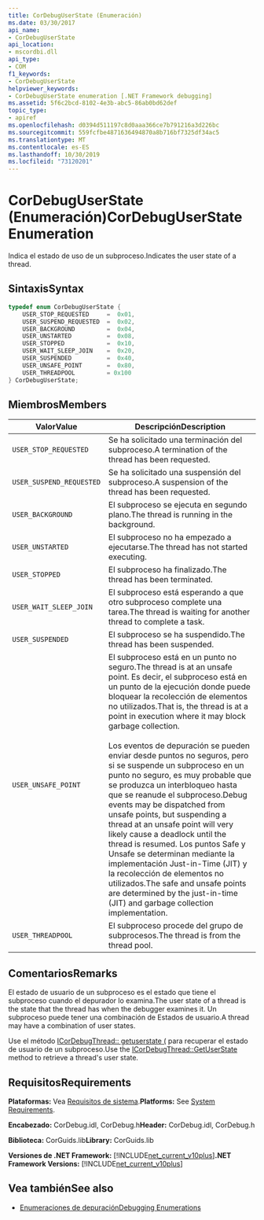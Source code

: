 ```yaml
---
title: CorDebugUserState (Enumeración)
ms.date: 03/30/2017
api_name:
- CorDebugUserState
api_location:
- mscordbi.dll
api_type:
- COM
f1_keywords:
- CorDebugUserState
helpviewer_keywords:
- CorDebugUserState enumeration [.NET Framework debugging]
ms.assetid: 5f6c2bcd-8102-4e3b-abc5-86ab0bd62def
topic_type:
- apiref
ms.openlocfilehash: d0394d511197c8d0aaa366ce7b791216a3d226bc
ms.sourcegitcommit: 559fcfbe4871636494870a8b716bf7325df34ac5
ms.translationtype: MT
ms.contentlocale: es-ES
ms.lasthandoff: 10/30/2019
ms.locfileid: "73120201"
---
```

# <a name="cordebuguserstate-enumeration"></a><span data-ttu-id="0b558-102">CorDebugUserState (Enumeración)</span><span class="sxs-lookup"><span data-stu-id="0b558-102">CorDebugUserState Enumeration</span></span>
<span data-ttu-id="0b558-103">Indica el estado de uso de un subproceso.</span><span class="sxs-lookup"><span data-stu-id="0b558-103">Indicates the user state of a thread.</span></span>  
  
## <a name="syntax"></a><span data-ttu-id="0b558-104">Sintaxis</span><span class="sxs-lookup"><span data-stu-id="0b558-104">Syntax</span></span>  
  
```cpp  
typedef enum CorDebugUserState {  
    USER_STOP_REQUESTED     =  0x01,  
    USER_SUSPEND_REQUESTED  =  0x02,  
    USER_BACKGROUND         =  0x04,  
    USER_UNSTARTED          =  0x08,  
    USER_STOPPED            =  0x10,  
    USER_WAIT_SLEEP_JOIN    =  0x20,  
    USER_SUSPENDED          =  0x40,  
    USER_UNSAFE_POINT       =  0x80,  
    USER_THREADPOOL         = 0x100  
} CorDebugUserState;  
```  
  
## <a name="members"></a><span data-ttu-id="0b558-105">Miembros</span><span class="sxs-lookup"><span data-stu-id="0b558-105">Members</span></span>  
  
|<span data-ttu-id="0b558-106">Valor</span><span class="sxs-lookup"><span data-stu-id="0b558-106">Value</span></span>|<span data-ttu-id="0b558-107">Descripción</span><span class="sxs-lookup"><span data-stu-id="0b558-107">Description</span></span>|  
|-----------|-----------------|  
|`USER_STOP_REQUESTED`|<span data-ttu-id="0b558-108">Se ha solicitado una terminación del subproceso.</span><span class="sxs-lookup"><span data-stu-id="0b558-108">A termination of the thread has been requested.</span></span>|  
|`USER_SUSPEND_REQUESTED`|<span data-ttu-id="0b558-109">Se ha solicitado una suspensión del subproceso.</span><span class="sxs-lookup"><span data-stu-id="0b558-109">A suspension of the thread has been requested.</span></span>|  
|`USER_BACKGROUND`|<span data-ttu-id="0b558-110">El subproceso se ejecuta en segundo plano.</span><span class="sxs-lookup"><span data-stu-id="0b558-110">The thread is running in the background.</span></span>|  
|`USER_UNSTARTED`|<span data-ttu-id="0b558-111">El subproceso no ha empezado a ejecutarse.</span><span class="sxs-lookup"><span data-stu-id="0b558-111">The thread has not started executing.</span></span>|  
|`USER_STOPPED`|<span data-ttu-id="0b558-112">El subproceso ha finalizado.</span><span class="sxs-lookup"><span data-stu-id="0b558-112">The thread has been terminated.</span></span>|  
|`USER_WAIT_SLEEP_JOIN`|<span data-ttu-id="0b558-113">El subproceso está esperando a que otro subproceso complete una tarea.</span><span class="sxs-lookup"><span data-stu-id="0b558-113">The thread is waiting for another thread to complete a task.</span></span>|  
|`USER_SUSPENDED`|<span data-ttu-id="0b558-114">El subproceso se ha suspendido.</span><span class="sxs-lookup"><span data-stu-id="0b558-114">The thread has been suspended.</span></span>|  
|`USER_UNSAFE_POINT`|<span data-ttu-id="0b558-115">El subproceso está en un punto no seguro.</span><span class="sxs-lookup"><span data-stu-id="0b558-115">The thread is at an unsafe point.</span></span> <span data-ttu-id="0b558-116">Es decir, el subproceso está en un punto de la ejecución donde puede bloquear la recolección de elementos no utilizados.</span><span class="sxs-lookup"><span data-stu-id="0b558-116">That is, the thread is at a point in execution where it may block garbage collection.</span></span><br /><br /> <span data-ttu-id="0b558-117">Los eventos de depuración se pueden enviar desde puntos no seguros, pero si se suspende un subproceso en un punto no seguro, es muy probable que se produzca un interbloqueo hasta que se reanude el subproceso.</span><span class="sxs-lookup"><span data-stu-id="0b558-117">Debug events may be dispatched from unsafe points, but suspending a thread at an unsafe point  will very likely cause a deadlock until the thread is resumed.</span></span> <span data-ttu-id="0b558-118">Los puntos Safe y Unsafe se determinan mediante la implementación Just-in-Time (JIT) y la recolección de elementos no utilizados.</span><span class="sxs-lookup"><span data-stu-id="0b558-118">The safe and unsafe points are determined by the just-in-time (JIT) and garbage collection implementation.</span></span>|  
|`USER_THREADPOOL`|<span data-ttu-id="0b558-119">El subproceso procede del grupo de subprocesos.</span><span class="sxs-lookup"><span data-stu-id="0b558-119">The thread is from the thread pool.</span></span>|  
  
## <a name="remarks"></a><span data-ttu-id="0b558-120">Comentarios</span><span class="sxs-lookup"><span data-stu-id="0b558-120">Remarks</span></span>  
 <span data-ttu-id="0b558-121">El estado de usuario de un subproceso es el estado que tiene el subproceso cuando el depurador lo examina.</span><span class="sxs-lookup"><span data-stu-id="0b558-121">The user state of a thread is the state that the thread has when the debugger examines it.</span></span> <span data-ttu-id="0b558-122">Un subproceso puede tener una combinación de Estados de usuario.</span><span class="sxs-lookup"><span data-stu-id="0b558-122">A thread may have a combination of user states.</span></span>  
  
 <span data-ttu-id="0b558-123">Use el método [ICorDebugThread:: getuserstate (](../../../../docs/framework/unmanaged-api/debugging/icordebugthread-getuserstate-method.md) para recuperar el estado de usuario de un subproceso.</span><span class="sxs-lookup"><span data-stu-id="0b558-123">Use the [ICorDebugThread::GetUserState](../../../../docs/framework/unmanaged-api/debugging/icordebugthread-getuserstate-method.md) method to retrieve a thread's user state.</span></span>  
  
## <a name="requirements"></a><span data-ttu-id="0b558-124">Requisitos</span><span class="sxs-lookup"><span data-stu-id="0b558-124">Requirements</span></span>  
 <span data-ttu-id="0b558-125">**Plataformas:** Vea [Requisitos de sistema](../../../../docs/framework/get-started/system-requirements.md).</span><span class="sxs-lookup"><span data-stu-id="0b558-125">**Platforms:** See [System Requirements](../../../../docs/framework/get-started/system-requirements.md).</span></span>  
  
 <span data-ttu-id="0b558-126">**Encabezado:** CorDebug.idl, CorDebug.h</span><span class="sxs-lookup"><span data-stu-id="0b558-126">**Header:** CorDebug.idl, CorDebug.h</span></span>  
  
 <span data-ttu-id="0b558-127">**Biblioteca:** CorGuids.lib</span><span class="sxs-lookup"><span data-stu-id="0b558-127">**Library:** CorGuids.lib</span></span>  
  
 <span data-ttu-id="0b558-128">**Versiones de .NET Framework:** [!INCLUDE[net_current_v10plus](../../../../includes/net-current-v10plus-md.md)]</span><span class="sxs-lookup"><span data-stu-id="0b558-128">**.NET Framework Versions:** [!INCLUDE[net_current_v10plus](../../../../includes/net-current-v10plus-md.md)]</span></span>  
  
## <a name="see-also"></a><span data-ttu-id="0b558-129">Vea también</span><span class="sxs-lookup"><span data-stu-id="0b558-129">See also</span></span>

- [<span data-ttu-id="0b558-130">Enumeraciones de depuración</span><span class="sxs-lookup"><span data-stu-id="0b558-130">Debugging Enumerations</span></span>](../../../../docs/framework/unmanaged-api/debugging/debugging-enumerations.md)
